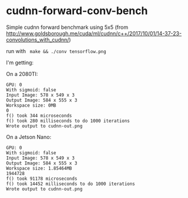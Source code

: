 # cudnn-forward-conv-bench
Simple cudnn forward benchmark using 5x5 (from http://www.goldsborough.me/cuda/ml/cudnn/c++/2017/10/01/14-37-23-convolutions_with_cudnn/)

run with 
``` make && ./conv tensorflow.png```

I'm getting:



On a 2080TI:
```
GPU: 0
With sigmoid: false
Input Image: 578 x 549 x 3
Output Image: 584 x 555 x 3
Workspace size: 0MB
0
f() took 344 microseconds
f() took 280 milliseconds to do 1000 iterations
Wrote output to cudnn-out.png
``` 
On a Jetson Nano:
```
GPU: 0
With sigmoid: false
Input Image: 578 x 549 x 3
Output Image: 584 x 555 x 3
Workspace size: 1.85464MB
1944728
f() took 91178 microseconds
f() took 14452 milliseconds to do 1000 iterations
Wrote output to cudnn-out.png
```



